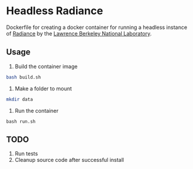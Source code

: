 # Headless Radiance
Dockerfile for creating a docker container for running a headless instance of [Radiance](https://github.com/LBNL-ETA/Radiance/tree/master) by the [Lawrence Berkeley National Laboratory](https://github.com/LBNL-ETA). 

## Usage
1. Build the container image
```bash
bash build.sh
```
1. Make a folder to mount
```bash
mkdir data
```
1. Run the container
```
bash run.sh
```

## TODO
1. Run tests
1. Cleanup source code after successful install
